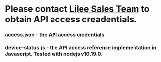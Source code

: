 # Please contact [Lilee Sales Team](mailto:sales@lileesystems.com) to obtain API access creadentials.
### access.json - the API access credentials
### device-status.js - the API access reference implementation in Javascript. Tested with nodejs v10.19.0.
